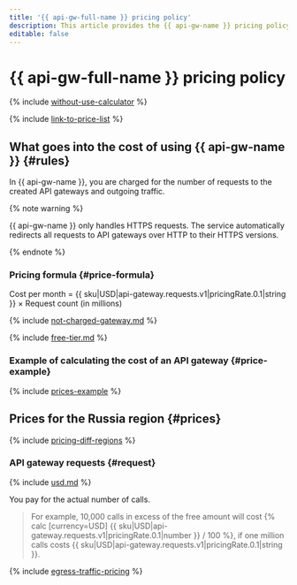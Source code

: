 ```yaml
---
title: '{{ api-gw-full-name }} pricing policy'
description: This article provides the {{ api-gw-name }} pricing policy.
editable: false
---
```


# {{ api-gw-full-name }} pricing policy



{% include [without-use-calculator](../_includes/pricing/without-use-calculator.md) %}

{% include [link-to-price-list](../_includes/pricing/link-to-price-list.md) %}

## What goes into the cost of using {{ api-gw-name }} {#rules}

In {{ api-gw-name }}, you are charged for the number of requests to the created API gateways and outgoing traffic. 

{% note warning %}

{{ api-gw-name }} only handles HTTPS requests. The service automatically redirects all requests to API gateways over HTTP to their HTTPS versions. 

{% endnote %}

### Pricing formula {#price-formula}



Cost per month = {{ sku|USD|api-gateway.requests.v1|pricingRate.0.1|string }} × Request count (in millions)


{% include [not-charged-gateway.md](../_includes/pricing/price-formula/not-charged-gateway.md) %}

{% include [free-tier.md](../_includes/pricing/price-formula/free-tier.md) %}

### Example of calculating the cost of an API gateway {#price-example}

{% include [prices-example](../_includes/api-gateway/prices-example.md) %}

## Prices for the Russia region {#prices}

{% include [pricing-diff-regions](../_includes/pricing-diff-regions.md) %}

### API gateway requests {#request}



{% include [usd.md](../_pricing/api-gateway/usd.md) %}

You pay for the actual number of calls.

> For example, 10,000 calls in excess of the free amount will cost {% calc [currency=USD] {{ sku|USD|api-gateway.requests.v1|pricingRate.0.1|number }} / 100 %}, if one million calls costs {{ sku|USD|api-gateway.requests.v1|pricingRate.0.1|string }}.


{% include [egress-traffic-pricing](../_includes/egress-traffic-pricing.md) %}

